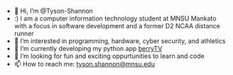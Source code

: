 - 👋 Hi, I’m @Tyson-Shannon
- :) I am a computer information technology student at MNSU Mankato with a focus in software development and a former D2 NCAA distance runner
- 👀 I’m interested in programming, hardware, cyber security, and athletics
- 🌱 I’m currently developing my python app [berryTV](https://github.com/Tyson-Shannon/berryTV)
- 💞️ I’m looking for fun and exciting oppurtunities to learn and code
- 📫 How to reach me: tyson.shannon@mnsu.edu

<!---
Tyson-Shannon/Tyson-Shannon is a ✨ special ✨ repository because its `README.md` (this file) appears on your GitHub profile.
You can click the Preview link to take a look at your changes.
--->
